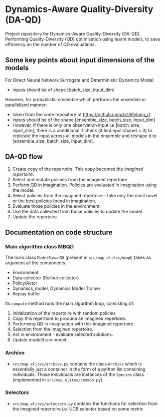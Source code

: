 # Dynamics-Aware Quality-Diversity (DA-QD)

Project repository for Dynamics-Aware Quality-Diversity (DA-QD). 
Performing Quality-Diversity (QD) optimisation using learnt models, to save efficiency on the number of QD evaluations.

## Some key points about input dimensions of the models

For Direct Neural Network Surrogate and Deterministic Dynamics Model:
- inputs should be of shape [batch_size, input_dim]

However, for probablistic ensemble which performs the ensemble in parallelized manner:
- taken from the code repository of https://github.com/kzl/lifelong_rl
- inputs should be of the shape [ensemble_size, batch_size, input_dim]
- However, if there is only one observation input i.e [batch_size, input_dim], there is a conditional if check (if len(input.shape) < 3) to replicate the input across all models in the ensemble and reshape it to [ensemble_size, batch_size, input_dim].


## DA-QD flow

1. Create copy of the repertoire. This copy becomes the _imagined repertoire_.
2. Select and mutate policies from the imagined repertoire.
3. Perform QD in imagination. Policies are evaluated in imagination using the model.
4. Select policies from the imagined repertoire - take only the most novel or the best policies found in imagination. 
5. Evaluate those policies in the environment.
6. Use the data collected from those policies to update the model.
7. Update the repertoire.

## Documentation on code structure

### Main algorithm class MBQD

The main class `ModelBasedQD` (present in `src/map_elites/mbqd`) takes as argument all the components:
  - Environment
  - Data collector (Rollout collector)
  - Policy/Actor
  - Dynamics_model, Dynamics Model Trainer
  - Replay buffer

Its `compute` method runs the main algorithm loop, consisting of:
1. Initialization of the repertoire with random policies
2. Copy this repertoire to produce an imagined repertoire.
3. Performing QD in imagination with this imagined repertoire.
4. Selection from the imagined repertoire.
5. Act in environment - evaluate selected solutions.
6. Update model/train model.


### Archive

- `src/map_elites/archive.py` contains the class `Archive` which is essentially just a container in the form of a python list containing individuals. Those individuals are instances of the `Species` class (implemented in `src/map_elites/common.py`).

### Selectors

- `src/map_elites/selectors.py` contains the functions for selection from the imagined repertoire i.e. UCB selector based on some metric
